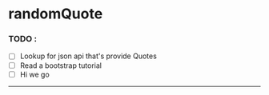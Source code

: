 # randomQuote
### TODO :

- [ ] Lookup for json api that's provide Quotes
- [ ] Read a bootstrap tutorial
- [ ] Hi we go

___
